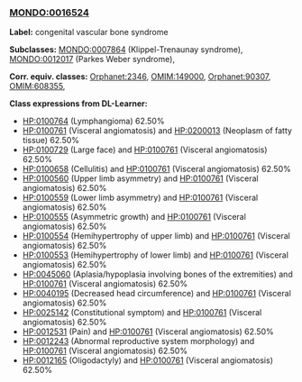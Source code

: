 
### [MONDO:0016524](http://purl.obolibrary.org/obo/MONDO_0016524)
**Label:** congenital vascular bone syndrome

**Subclasses:** [MONDO:0007864](http://purl.obolibrary.org/obo/MONDO_0007864) (Klippel-Trenaunay syndrome), [MONDO:0012017](http://purl.obolibrary.org/obo/MONDO_0012017) (Parkes Weber syndrome), 

**Corr. equiv. classes:** [Orphanet:2346](http://www.orpha.net/ORDO/Orphanet_2346), [OMIM:149000](http://purl.obolibrary.org/obo/OMIM_149000), [Orphanet:90307](http://www.orpha.net/ORDO/Orphanet_90307), [OMIM:608355](http://purl.obolibrary.org/obo/OMIM_608355), 

**Class expressions from DL-Learner:**

- [HP:0100764](http://purl.obolibrary.org/obo/HP_0100764) (Lymphangioma) 62.50%
- [HP:0100761](http://purl.obolibrary.org/obo/HP_0100761) (Visceral angiomatosis) and [HP:0200013](http://purl.obolibrary.org/obo/HP_0200013) (Neoplasm of fatty tissue) 62.50%
- [HP:0100729](http://purl.obolibrary.org/obo/HP_0100729) (Large face) and [HP:0100761](http://purl.obolibrary.org/obo/HP_0100761) (Visceral angiomatosis) 62.50%
- [HP:0100658](http://purl.obolibrary.org/obo/HP_0100658) (Cellulitis) and [HP:0100761](http://purl.obolibrary.org/obo/HP_0100761) (Visceral angiomatosis) 62.50%
- [HP:0100560](http://purl.obolibrary.org/obo/HP_0100560) (Upper limb asymmetry) and [HP:0100761](http://purl.obolibrary.org/obo/HP_0100761) (Visceral angiomatosis) 62.50%
- [HP:0100559](http://purl.obolibrary.org/obo/HP_0100559) (Lower limb asymmetry) and [HP:0100761](http://purl.obolibrary.org/obo/HP_0100761) (Visceral angiomatosis) 62.50%
- [HP:0100555](http://purl.obolibrary.org/obo/HP_0100555) (Asymmetric growth) and [HP:0100761](http://purl.obolibrary.org/obo/HP_0100761) (Visceral angiomatosis) 62.50%
- [HP:0100554](http://purl.obolibrary.org/obo/HP_0100554) (Hemihypertrophy of upper limb) and [HP:0100761](http://purl.obolibrary.org/obo/HP_0100761) (Visceral angiomatosis) 62.50%
- [HP:0100553](http://purl.obolibrary.org/obo/HP_0100553) (Hemihypertrophy of lower limb) and [HP:0100761](http://purl.obolibrary.org/obo/HP_0100761) (Visceral angiomatosis) 62.50%
- [HP:0045060](http://purl.obolibrary.org/obo/HP_0045060) (Aplasia/hypoplasia involving bones of the extremities) and [HP:0100761](http://purl.obolibrary.org/obo/HP_0100761) (Visceral angiomatosis) 62.50%
- [HP:0040195](http://purl.obolibrary.org/obo/HP_0040195) (Decreased head circumference) and [HP:0100761](http://purl.obolibrary.org/obo/HP_0100761) (Visceral angiomatosis) 62.50%
- [HP:0025142](http://purl.obolibrary.org/obo/HP_0025142) (Constitutional symptom) and [HP:0100761](http://purl.obolibrary.org/obo/HP_0100761) (Visceral angiomatosis) 62.50%
- [HP:0012531](http://purl.obolibrary.org/obo/HP_0012531) (Pain) and [HP:0100761](http://purl.obolibrary.org/obo/HP_0100761) (Visceral angiomatosis) 62.50%
- [HP:0012243](http://purl.obolibrary.org/obo/HP_0012243) (Abnormal reproductive system morphology) and [HP:0100761](http://purl.obolibrary.org/obo/HP_0100761) (Visceral angiomatosis) 62.50%
- [HP:0012165](http://purl.obolibrary.org/obo/HP_0012165) (Oligodactyly) and [HP:0100761](http://purl.obolibrary.org/obo/HP_0100761) (Visceral angiomatosis) 62.50%



